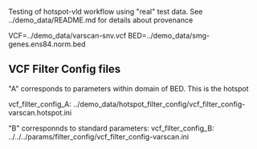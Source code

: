 Testing of hotspot-vld workflow using "real" test data.
See ../demo_data/README.md for details about provenance

VCF=../demo_data/varscan-snv.vcf
BED=../demo_data/smg-genes.ens84.norm.bed

## VCF Filter Config files
"A" corresponds to parameters within domain of BED.  This is the hotspot

vcf_filter_config_A:  ../demo_data/hotspot_filter_config/vcf_filter_config-varscan.hotspot.ini

"B" corresponnds to standard parameters:
vcf_filter_config_B:  ../../../params/filter_config/vcf_filter_config-varscan.ini

